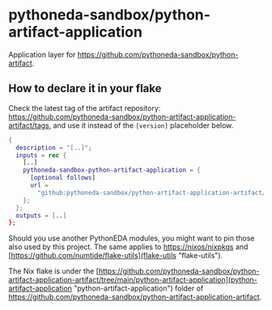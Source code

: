 # pythoneda-sandbox/python-artifact-application

Application layer for <https://github.com/pythoneda-sandbox/python-artifact>.

## How to declare it in your flake

Check the latest tag of the artifact repository: https://github.com/pythoneda-sandbox/python-artifact-application-artifact/tags, and use it instead of the `[version]` placeholder below.

```nix
{
  description = "[..]";
  inputs = rec {
    [..]
    pythoneda-sandbox-python-artifact-application = {
      [optional follows]
      url =
        "github:pythoneda-sandbox/python-artifact-application-artifact/[version]?dir=python-artifact-application";
    };
  };
  outputs = [..]
};
```

Should you use another PythonEDA modules, you might want to pin those also used by this project. The same applies to [https://nixos/nixpkgs](nixpkgs "nixpkgs") and [https://github.com/numtide/flake-utils](flake-utils "flake-utils").

The Nix flake is under the [https://github.com/pythoneda-sandbox/python-artifact-application-artifact/tree/main/python-artifact-application](python-artifact-application "python-artifact-application") folder of <https://github.com/pythoneda-sandbox/python-artifact-application-artifact>.


